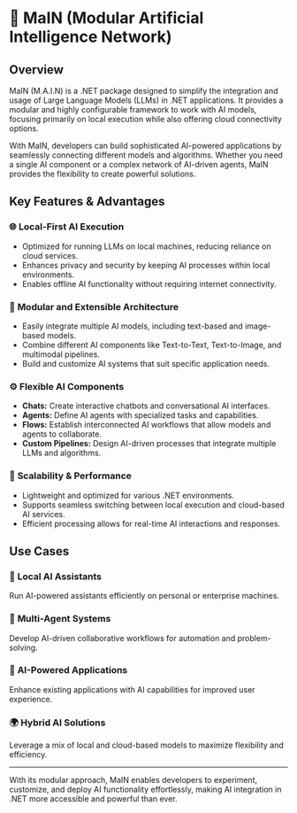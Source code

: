 
# 🤖 MaIN (Modular Artificial Intelligence Network) 

## Overview
MaIN (M.A.I.N) is a .NET package designed to simplify the integration and usage of Large Language Models (LLMs) in .NET applications. It provides a modular and highly configurable framework to work with AI models, focusing primarily on local execution while also offering cloud connectivity options.

With MaIN, developers can build sophisticated AI-powered applications by seamlessly connecting different models and algorithms. Whether you need a single AI component or a complex network of AI-driven agents, MaIN provides the flexibility to create powerful solutions.

## Key Features & Advantages

### 🌐 **Local-First AI Execution**
- Optimized for running LLMs on local machines, reducing reliance on cloud services.
- Enhances privacy and security by keeping AI processes within local environments.
- Enables offline AI functionality without requiring internet connectivity.

### 🔌 **Modular and Extensible Architecture**
- Easily integrate multiple AI models, including text-based and image-based models.
- Combine different AI components like Text-to-Text, Text-to-Image, and multimodal pipelines.
- Build and customize AI systems that suit specific application needs.

### ⚙️ **Flexible AI Components**
- **Chats:** Create interactive chatbots and conversational AI interfaces.
- **Agents:** Define AI agents with specialized tasks and capabilities.
- **Flows:** Establish interconnected AI workflows that allow models and agents to collaborate.
- **Custom Pipelines:** Design AI-driven processes that integrate multiple LLMs and algorithms.

### 🚀 **Scalability & Performance**
- Lightweight and optimized for various .NET environments.
- Supports seamless switching between local execution and cloud-based AI services.
- Efficient processing allows for real-time AI interactions and responses.

## Use Cases

### 🤖 **Local AI Assistants**
Run AI-powered assistants efficiently on personal or enterprise machines.

### 👥 **Multi-Agent Systems**
Develop AI-driven collaborative workflows for automation and problem-solving.

### 🧠 **AI-Powered Applications**
Enhance existing applications with AI capabilities for improved user experience.

### 🌍 **Hybrid AI Solutions**
Leverage a mix of local and cloud-based models to maximize flexibility and efficiency.

---

With its modular approach, MaIN enables developers to experiment, customize, and deploy AI functionality effortlessly, making AI integration in .NET more accessible and powerful than ever.

